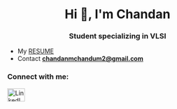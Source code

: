 <h1 align="center">Hi 👋, I'm Chandan</h1>
<h3 align="center">Student specializing in VLSI </h3>


-  My [RESUME](https://drive.google.com/file/d/1jned6QagUljraI8_uET8dWbI-ZxD6o1T/view?usp=sharing)
-  Contact **chandanmchandum2@gmail.com**

<h3 align="left">Connect with me:</h3>
<p align="left">
<a href="https://linkedin.com/in/www.linkedin.com/in/chandan-m-092613243" target="blank"><img align="center" src="https://raw.githubusercontent.com/rahuldkjain/github-profile-readme-generator/master/src/images/icons/Social/linked-in-alt.svg" alt="LinkedIn" height="30" width="40" /></a>
</p>
